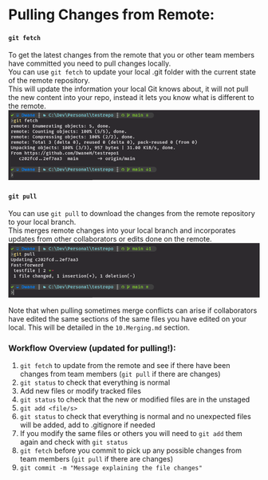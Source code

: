
# Pulling Changes from Remote:
#### `git fetch`

To get the latest changes from the remote that you or other team members have committed you need to pull changes locally.  
You can use `git fetch` to update your local .git folder with the current state of the remote repository.  
This will update the information your local Git knows about, it will not pull the new content into your repo, instead it lets you know what is different to the remote.  
<kbd>![git-fetch](../images/git-fetch.png)</kbd>

#### `git pull`
You can use `git pull` to download the changes from the remote repository to your local branch.  
This merges remote changes into your local branch and incorporates updates from other collaborators or edits done on the remote.  
<kbd>![git-pull](../images/git-pull.png)</kbd>

Note that when pulling sometimes merge conflicts can arise if collaborators have edited the same sections of the same files you have edited on your local. This will be detailed in the `10.Merging.md` section.

### Workflow Overview (updated for pulling!):
1. `git fetch` to update from the remote and see if there have been changes from team members (`git pull` if there are changes)
2. `git status` to check that everything is normal
3. Add new files or modify tracked files
4. `git status` to check that the new or modified files are in the unstaged
5. `git add <file/s>`
6. `git status` to check that everything is normal and no unexpected files will be added, add to .gitignore if needed
7. If you modify the same files or others you will need to `git add` them again and check with `git status`
8. `git fetch` before you commit to pick up any possible changes from team members (`git pull` if there are changes)
9. `git commit -m "Message explaining the file changes"`